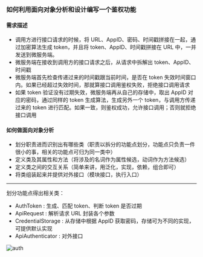 ### 如何利用面向对象分析和设计编写一个鉴权功能



#### 需求描述

- 调用方进行接口请求的时候，将 URL、AppID、密码、时间戳拼接在一起，通过加密算法生成 token，并且将 token、AppID、时间戳拼接在 URL 中，一并发送到微服务端。
- 微服务端在接收到调用方的接口请求之后，从请求中拆解出 token、AppID、时间戳
- 微服务端首先检查传递过来的时间戳跟当前时间，是否在 token 失效时间窗口内。如果已经超过失效时间，那就算接口调用鉴权失败，拒绝接口调用请求
- 如果 token 验证没有过期失效，微服务端再从自己的存储中，取出 AppID 对应的密码，通过同样的 token 生成算法，生成另外一个 token，与调用方传递过来的 token 进行匹配。如果一致，则鉴权成功，允许接口调用；否则就拒绝接口调用

#### 如何做面向对象分析

- 划分职责进而识别出有哪些类（职责以拆分的功能点划分，功能点只负责一件很小的事，相关的功能点可归为同一类中）
- 定义类及其属性和方法（将涉及的名词作为属性候选，动词作为方法候选）
- 定义类之间的交互关系（简单来讲，用泛化，实现，依赖，组合即可）
- 将类组装起来并提供对外接口（模块接口，执行入口）

-----

划分功能点得出相关类：

- AuthToken :  生成、匹配 token、判断 token 是否过期
- ApiRequest : 解析请求 URL 封装各个参数
- CredentialStorage :  从存储中根据 AppID 获取密码，存储可为不同的实现，可提供默认实现
- ApiAuthenticator : 对外接口

![auth](https://gitee.com/kaybee/markdown_pics/raw/master/img/auth.png)

